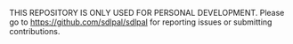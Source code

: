 THIS REPOSITORY IS ONLY USED FOR PERSONAL DEVELOPMENT. Please go to https://github.com/sdlpal/sdlpal for reporting issues or submitting contributions.